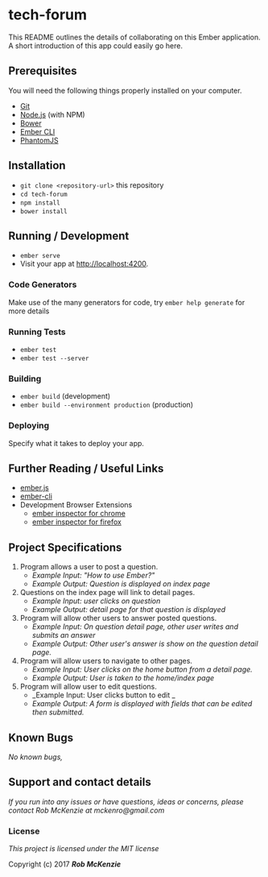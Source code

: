 # tech-forum

This README outlines the details of collaborating on this Ember application.
A short introduction of this app could easily go here.

## Prerequisites

You will need the following things properly installed on your computer.

* [Git](https://git-scm.com/)
* [Node.js](https://nodejs.org/) (with NPM)
* [Bower](https://bower.io/)
* [Ember CLI](https://ember-cli.com/)
* [PhantomJS](http://phantomjs.org/)

## Installation

* `git clone <repository-url>` this repository
* `cd tech-forum`
* `npm install`
* `bower install`

## Running / Development

* `ember serve`
* Visit your app at [http://localhost:4200](http://localhost:4200).

### Code Generators

Make use of the many generators for code, try `ember help generate` for more details

### Running Tests

* `ember test`
* `ember test --server`

### Building

* `ember build` (development)
* `ember build --environment production` (production)

### Deploying

Specify what it takes to deploy your app.

## Further Reading / Useful Links

* [ember.js](http://emberjs.com/)
* [ember-cli](https://ember-cli.com/)
* Development Browser Extensions
  * [ember inspector for chrome](https://chrome.google.com/webstore/detail/ember-inspector/bmdblncegkenkacieihfhpjfppoconhi)
  * [ember inspector for firefox](https://addons.mozilla.org/en-US/firefox/addon/ember-inspector/)

## Project Specifications
1. Program allows a user to post a question.
    * _Example Input: "How to use Ember?"_
    * _Example Output: Question is displayed on index page_
2. Questions on the index page will link to detail pages.
    * _Example Input: user clicks on question_
    * _Example Output: detail page for that question is displayed_
3. Program will allow other users to answer posted questions.
    * _Example Input: On question detail page, other user writes and submits an answer_
    * _Example Output: Other user's answer is show on the question detail page._
4. Program will allow users to navigate to other pages.
    * _Example Input: User clicks on the home button from a detail page._
    * _Example Output: User is taken to the home/index page_
5. Program will allow user to edit questions.
    * _Example Input: User clicks button to edit _
    * _Example Output: A form is displayed with fields that can be edited then submitted._

## Known Bugs

_No known bugs,_

## Support and contact details

_If you run into any issues or have questions, ideas or concerns, please contact Rob McKenzie at mckenro@gmail.com_

### License

*This project is licensed under the MIT license*

Copyright (c) 2017 **_Rob McKenzie_**
